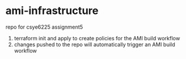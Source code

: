 # ami-infrastructure
repo for csye6225 assignment5

1. terraform init and apply to create policies for the AMI build workflow
2. changes pushed to the repo will automatically trigger an AMI build workflow